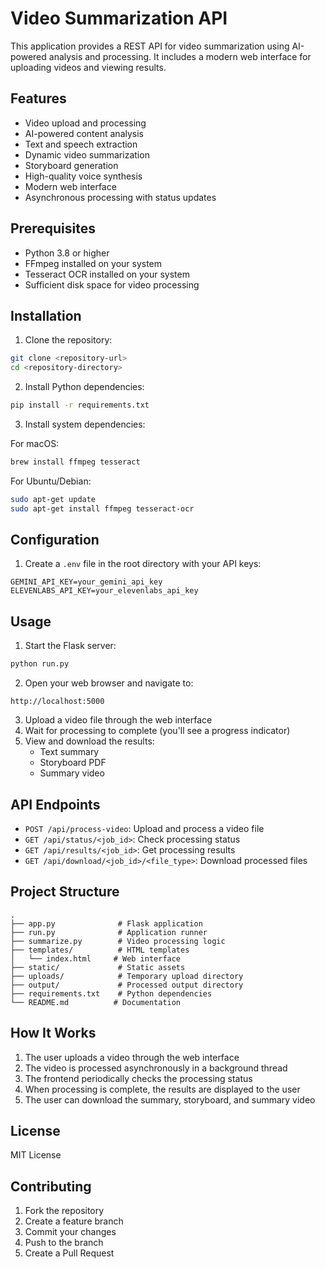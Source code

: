 # Video Summarization API

This application provides a REST API for video summarization using AI-powered analysis and processing. It includes a modern web interface for uploading videos and viewing results.

## Features

- Video upload and processing
- AI-powered content analysis
- Text and speech extraction
- Dynamic video summarization
- Storyboard generation
- High-quality voice synthesis
- Modern web interface
- Asynchronous processing with status updates

## Prerequisites

- Python 3.8 or higher
- FFmpeg installed on your system
- Tesseract OCR installed on your system
- Sufficient disk space for video processing

## Installation

1. Clone the repository:
```bash
git clone <repository-url>
cd <repository-directory>
```

2. Install Python dependencies:
```bash
pip install -r requirements.txt
```

3. Install system dependencies:

For macOS:
```bash
brew install ffmpeg tesseract
```

For Ubuntu/Debian:
```bash
sudo apt-get update
sudo apt-get install ffmpeg tesseract-ocr
```

## Configuration

1. Create a `.env` file in the root directory with your API keys:
```
GEMINI_API_KEY=your_gemini_api_key
ELEVENLABS_API_KEY=your_elevenlabs_api_key
```

## Usage

1. Start the Flask server:
```bash
python run.py
```

2. Open your web browser and navigate to:
```
http://localhost:5000
```

3. Upload a video file through the web interface
4. Wait for processing to complete (you'll see a progress indicator)
5. View and download the results:
   - Text summary
   - Storyboard PDF
   - Summary video

## API Endpoints

- `POST /api/process-video`: Upload and process a video file
- `GET /api/status/<job_id>`: Check processing status
- `GET /api/results/<job_id>`: Get processing results
- `GET /api/download/<job_id>/<file_type>`: Download processed files

## Project Structure

```
.
├── app.py              # Flask application
├── run.py              # Application runner
├── summarize.py        # Video processing logic
├── templates/          # HTML templates
│   └── index.html     # Web interface
├── static/             # Static assets
├── uploads/            # Temporary upload directory
├── output/             # Processed output directory
├── requirements.txt    # Python dependencies
└── README.md          # Documentation
```

## How It Works

1. The user uploads a video through the web interface
2. The video is processed asynchronously in a background thread
3. The frontend periodically checks the processing status
4. When processing is complete, the results are displayed to the user
5. The user can download the summary, storyboard, and summary video

## License

MIT License

## Contributing

1. Fork the repository
2. Create a feature branch
3. Commit your changes
4. Push to the branch
5. Create a Pull Request 